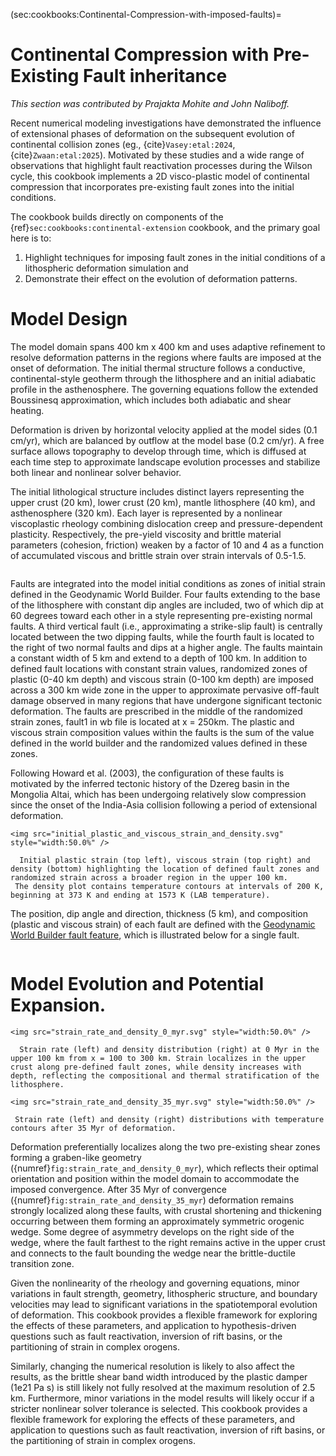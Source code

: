 (sec:cookbooks:Continental-Compression-with-imposed-faults)=
# Continental Compression with Pre-Existing Fault inheritance

*This section was contributed by Prajakta Mohite and John Naliboff.*

Recent numerical modeling investigations have demonstrated the influence of extensional phases of deformation on the subsequent evolution of continental collision zones (eg., {cite}`Vasey:etal:2024`,{cite}`Zwaan:etal:2025`). Motivated by these studies and a wide range of observations that highlight fault reactivation processes during the Wilson cycle, this cookbook implements a 2D visco-plastic model of continental compression that incorporates pre-existing fault zones into the initial conditions.

The cookbook builds directly on components of the {ref}`sec:cookbooks:continental-extension` cookbook, and the primary goal here is to:
1. Highlight techniques for imposing fault zones in the initial conditions of a lithospheric deformation simulation and
2. Demonstrate their effect on the evolution of deformation patterns.

# Model Design
The model domain spans 400 km x 400 km and uses adaptive refinement to resolve deformation patterns in the regions where faults are imposed at the onset of deformation. The initial thermal structure follows a conductive, continental-style geotherm through the lithosphere and an initial adiabatic profile in the asthenosphere. The governing equations follow the extended Boussinesq approximation, which includes both adiabatic and shear heating.

Deformation is driven by horizontal velocity applied at the model sides (0.1 cm/yr), which are balanced by outflow at the model base (0.2 cm/yr). A free surface allows topography to develop through time, which is diffused at each time step to approximate landscape evolution processes and stabilize both linear and nonlinear solver behavior.

The initial lithological structure includes distinct layers representing the upper crust (20 km), lower crust (20 km), mantle lithosphere (40 km), and asthenosphere (320 km). Each layer is represented by a nonlinear viscoplastic rheology combining dislocation creep and pressure-dependent plasticity. Respectively, the pre-yield viscosity and brittle material parameters (cohesion, friction) weaken by a factor of 10 and 4 as a function of accumulated viscous and brittle strain over strain intervals of 0.5-1.5.

```{literalinclude} strain_weakening_mechanism.part.prm
```

Faults are integrated into the model initial conditions as zones of initial strain defined in the Geodynamic World Builder. Four faults extending to the base of the lithosphere with constant dip angles are included, two of which dip at 60 degrees toward each other in a style representing pre-existing normal faults. A third vertical fault (i.e., approximating a strike-slip fault) is centrally located between the two dipping faults, while the fourth fault is located to the right of two normal faults and dips at a higher angle. The faults maintain a constant width of 5 km and extend to a depth of 100 km. In addition to defined fault locations with constant strain values, randomized zones of plastic (0-40 km depth) and viscous strain (0-100 km depth) are imposed across a 300 km wide zone in the upper to approximate pervasive off-fault damage observed in many regions that have undergone significant tectonic deformation. The faults are prescribed in the middle of the randomized strain zones, fault1 in wb file is located at x = 250km. The plastic and viscous strain composition values within the faults is the sum of the value defined in the world builder and the randomized values defined in these zones.

Following Howard et al. (2003), the configuration of these faults is motivated by the inferred tectonic history of the Dzereg basin in the Mongolia Altai, which has been undergoing relatively slow compression since the onset of the India-Asia collision following a period of extensional deformation.

```{figure-md} fig:initial_plastic_and_viscous_strain_and_density
<img src="initial_plastic_and_viscous_strain_and_density.svg" style="width:50.0%" />

  Initial plastic strain (top left), viscous strain (top right) and density (bottom) highlighting the location of defined fault zones and randomized strain across a broader region in the upper 100 km.
 The density plot contains temperature contours at intervals of 200 K, beginning at 373 K and ending at 1573 K (LAB temperature).
```

The position, dip angle and direction, thickness (5 km), and composition (plastic and viscous strain) of each fault are defined with the [Geodynamic World Builder fault feature](https://geodynamicworldbuilder.github.io), which is illustrated below for a single fault.

```{literalinclude} single_fault_imposed.part.wb
```

# Model Evolution and Potential Expansion.

```{figure-md} fig:strain_rate_and_density_0_myr
<img src="strain_rate_and_density_0_myr.svg" style="width:50.0%" />

  Strain rate (left) and density distribution (right) at 0 Myr in the upper 100 km from x = 100 to 300 km. Strain localizes in the upper crust along pre-defined fault zones, while density increases with depth, reflecting the compositional and thermal stratification of the lithosphere.
```

```{figure-md} fig:strain_rate_and_density_35_myr
<img src="strain_rate_and_density_35_myr.svg" style="width:50.0%" />

 Strain rate (left) and density (right) distributions with temperature contours after 35 Myr of deformation.
```

Deformation preferentially localizes along the two pre-existing shear zones forming a graben-like geometry ({numref}`fig:strain_rate_and_density_0_myr`), which reflects their optimal orientation and position within the model domain to accommodate the imposed convergence. After 35 Myr of convergence ({numref}`fig:strain_rate_and_density_35_myr`) deformation remains strongly localized along these faults, with crustal shortening and thickening occurring between them forming an approximately symmetric orogenic wedge. Some degree of asymmetry develops on the right side of the wedge, where the fault farthest to the right remains active in the upper crust and connects to the fault bounding the wedge near the brittle-ductile transition zone.

Given the nonlinearity of the rheology and governing equations, minor variations in fault strength, geometry, lithospheric structure, and boundary velocities may lead to significant variations in the spatiotemporal evolution of deformation. This cookbook provides a flexible framework for exploring the effects of these parameters, and application to hypothesis-driven questions such as fault reactivation, inversion of rift basins, or the partitioning of strain in complex orogens.

Similarly, changing the numerical resolution is likely to also affect the results, as the brittle shear band width introduced by the plastic damper (1e21 Pa s) is still likely not fully resolved at the maximum resolution of 2.5 km. Furthermore, minor variations in the model results will likely occur if a stricter nonlinear solver tolerance is selected. This cookbook provides a flexible framework for exploring the effects of these parameters, and application to questions such as fault reactivation, inversion of rift basins, or the partitioning of strain in complex orogens.